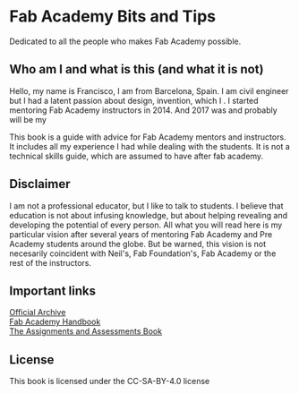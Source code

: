 # Fab Academy Bits and Tips
Dedicated to all the people who makes Fab Academy possible. 

## Who am I and what is this (and what it is not)
Hello, my name is Francisco, I am from Barcelona, Spain. I am civil engineer but I had a latent passion about design, invention, which I . I started mentoring Fab Academy instructors in 2014. And 2017 was and probably will be my 

This book is a guide with advice for Fab Academy mentors and instructors. It includes all my experience I had while dealing with the students. It  is not a technical skills guide, which are assumed to have after fab academy.

## Disclaimer
I am not a professional educator, but I like to talk to students. I believe that education is not about infusing knowledge, but about helping revealing and developing the potential of every person. All what you will read here is my particular vision after several years of mentoring Fab Academy and Pre Academy students around the globe. But be warned, this vision is not necesarily coincident with Neil's, Fab Foundation's, Fab Academy or the rest of the instructors.

## Important links
[Official Archive](http://archive.fabacademy.org/)  
[Fab Academy Handbook](http://fabacademy.org/2018/docs/FabAcademy-Handbook/)  
[The Assignments and Assessments Book](http://fabacademy.org/2018/docs/FabAcademy-Assessment/)  

## License
This book is licensed under the CC-SA-BY-4.0 license

